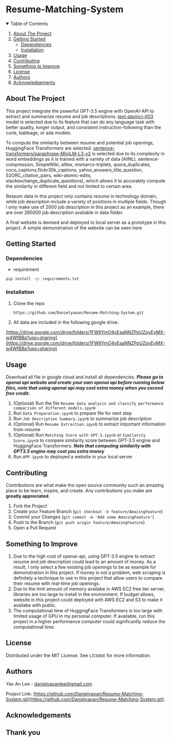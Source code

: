 # Resume-Matching-System

<!-- TABLE OF CONTENTS -->
<details open="open">
  <summary>Table of Contents</summary>
  <ol>
    <li><a href="#about-the-project">About The Project</a></li>
    <li><a href="#getting-started">Getting Started</a>
      <ul>
        <li><a href="#dependencies">Dependencies</a></li>
        <li><a href="#installation">Installation</a></li>
      </ul>
    </li>
    <li><a href="#usage">Usage</a></li>
    <li><a href="#contributing">Contributing</a></li>
    <li><a href="#something-to-improve">Something to Improve</a></li>
    <li><a href="#license">License</a></li>
    <li><a href="#authors">Authors</a></li>
    <li><a href="#acknowledgements">Acknowledgements</a></li>
  </ol>
</details>



<!-- ABOUT THE PROJECT -->
## About The Project
This project integrate the powerful GPT-3.5 engine with OpenAI-API to extract and summarize resume and job descriptions. [text-davinci-003](https://platform.openai.com/docs/models/gpt-3-5) model is selected due to its feature that can do any language task with better quality, longer output, and consistent instruction-following than the curie, babbage, or ada models.

To compute the similarity between resume and potential job openings, HuggingFace Transformers are selected. [sentence-transformers/paraphrase-MiniLM-L3-v2](https://huggingface.co/sentence-transformers/paraphrase-MiniLM-L3-v2) is selected due to its complexity in word embeddings as it is trained with a variety of data (AllNLI, sentence-compression, SimpleWiki, altlex, msmarco-triplets, quora_duplicates, coco_captions,flickr30k_captions, yahoo_answers_title_question, S2ORC_citation_pairs, wiki-atomic-edits, stackexchange_duplicate_questions), which allows it to accurately compute the similarity in different field and not limited to certain area.

Reseum data in this project only contains resume in technology domain, while job description include a variety of positions in multiple fields. Though I only make use of 2000 job description in this project as an example, there are over 285000 job description avaliable in data folder.

A final website is devised and deployed to local server as a prototype in this project. A simple demonstration of the website can be seen here 





<!-- GETTING STARTED -->
## Getting Started


### Dependencies

* requirement
```sh
pip install -qr requirements.txt
```

### Installation

1. Clone the repo
   ```sh
   https://github.com/Danielyaoan/Resume-Matching-System.git
   ```
2. All data are included in the following google drive: 

[https://drive.google.com/drive/folders/1FW6YmO4vEsaNNZPpUZqvEyMX-w4WfBBa?usp=sharing](https://drive.google.com/drive/folders/1FW6YmO4vEsaNNZPpUZqvEyMX-w4WfBBa?usp=sharing)



<!-- USAGE EXAMPLES -->
## Usage

Download all file in google cloud and install all dependencies. 
***Please go to openai api website and create your own openai api before running below files, note that using openai api may cost extra money when you exceed free credit.***
1. (Optional) Run the file ```Resume data analysis and classify performance comparison of different models.ipynb```
2. Run ```Data Preparation.ipynb``` to prepare file for next step
3. Run ```Job Description Summary.ipynb``` to summarize job description
4. (Optional) Run ```Resume Extraction.ipynb``` to extract important information from resume
5. (Optional) Run ```Matching Score with GPT-3.ipynb``` or ```Similarity Score.ipynb``` to compare similarity score between GPT-3.5 engine and HuggingFace Transformers. ***Note that computing similarity with GPT3.5 engine may cost you extra money***
6. Run ```APP.ipynb``` to deployed a website in your local server



<!-- CONTRIBUTING -->
## Contributing

Contributions are what make the open source community such an amazing place to be learn, inspire, and create. Any contributions you make are **greatly appreciated**.

1. Fork the Project
2. Create your Feature Branch (`git checkout -b feature/AmazingFeature`)
3. Commit your Changes (`git commit -m 'Add some AmazingFeature'`)
4. Push to the Branch (`git push origin feature/AmazingFeature`)
5. Open a Pull Request


<!-- SOMETHING TO IMPROVE -->
## Something to Improve

1. Due to the high cost of openai-api, using GPT-3.5 engine to extract resume and job description could lead to an amount of money. As a result, I only select a few existing job openings to be as example for demonstration in this project. If money is not a problem, web scraping is definitely a technique to use in this project that allow users to compare their resume with real-time job openings.
2. Due to the limit amount of memory availabe in AWS EC2 free tier server, libraries are too large to install in the environment. If budget allows, website in this project could deployed with AWS EC2 and S3 to make it availabe with public.
3. The computational time of HuggingFace Transformers is too large with limited usage of GPU in my personal computer. If available, run this project in a higher performance computer could significantly reduce the computational time.

<!-- LICENSE -->
## License

Distributed under the MIT License. See `LICENSE` for more information.


<!-- Authors -->
## Authors

Yao An Lee - danielyaoanlee@gmail.com

Project Link: [https://github.com/Danielyaoan/Resume-Matching-System.git](https://github.com/Danielyaoan/Resume-Matching-System.git).


<!-- ACKNOWLEDGEMENTS -->
## Acknowledgements



## Thank you
